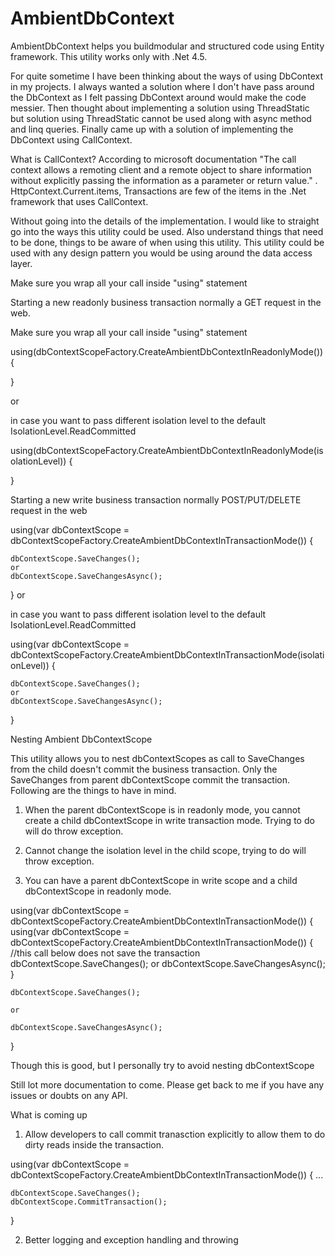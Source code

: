 # AmbientDbContext
AmbientDbContext helps you buildmodular and structured code using Entity framework. This utility works only with .Net 4.5.

For quite sometime I have been thinking about the ways of using DbContext in my projects. I always wanted a solution where I don't have pass around the DbContext as I felt passing DbContext around would make the code messier. Then thought about implementing a solution using ThreadStatic but solution using ThreadStatic cannot be used along with async method and linq queries. Finally came up with a solution of implementing the DbContext using CallContext.

What is CallContext?
According to microsoft documentation "The call context allows a remoting client and a remote object to share information without explicitly passing the information as a parameter or return value." . HttpContext.Current.items, Transactions are few of the items in the .Net framework that uses CallContext.

Without going into the details of the implementation. I would like to straight go into the ways this utility could be used. Also understand things that need to be done, things to be aware of when using this utility. This utility could be used with any design pattern you would be using around the data access layer.

Make sure you wrap all your call inside "using" statement

Starting a new readonly business transaction normally a GET request in the web.

Make sure you wrap all your call inside "using" statement

using(dbContextScopeFactory.CreateAmbientDbContextInReadonlyMode())
{

}

or

in case you want to pass different isolation level to the default IsolationLevel.ReadCommitted

using(dbContextScopeFactory.CreateAmbientDbContextInReadonlyMode(isolationLevel))
{
	
}

Starting a new write business transaction normally POST/PUT/DELETE request in the web

using(var dbContextScope = dbContextScopeFactory.CreateAmbientDbContextInTransactionMode())
{

	dbContextScope.SaveChanges();
	or 
	dbContextScope.SaveChangesAsync();
}
or

in case you want to pass different isolation level to the default IsolationLevel.ReadCommitted

using(var dbContextScope = dbContextScopeFactory.CreateAmbientDbContextInTransactionMode(isolationLevel))
{

	dbContextScope.SaveChanges();
	or 
	dbContextScope.SaveChangesAsync();
}

Nesting Ambient DbContextScope

This utility allows you to nest dbContextScopes as call to SaveChanges from the child doesn't commit the business transaction. Only the SaveChanges from parent dbContextScope commit the transaction. Following are the things to have in mind.

1. When the parent dbContextScope is in readonly mode, you cannot create a child dbContextScope in write transaction mode. Trying to do will do throw exception.

2. Cannot change the isolation level in the child scope, trying to do will throw exception.

3. You can have a parent dbContextScope in write scope and a child dbContextScope in readonly mode.

using(var dbContextScope = dbContextScopeFactory.CreateAmbientDbContextInTransactionMode())
{
	using(var dbContextScope = dbContextScopeFactory.CreateAmbientDbContextInTransactionMode())
	{
		//this call below does not save the transaction
		dbContextScope.SaveChanges();
		or 
		dbContextScope.SaveChangesAsync();
	}

	dbContextScope.SaveChanges();
	
	or 
	
	dbContextScope.SaveChangesAsync();
}

Though this is good, but I personally try to avoid nesting dbContextScope

Still lot more documentation to come. Please get back to me if you have any issues or doubts on any API.

What is coming up

1. Allow developers to call commit tranasction explicitly to allow them to do dirty reads inside the transaction.

using(var dbContextScope = dbContextScopeFactory.CreateAmbientDbContextInTransactionMode())
{
	...
	
	dbContextScope.SaveChanges();
	dbContextScope.CommitTransaction();
}

2. Better logging and exception handling and throwing 
